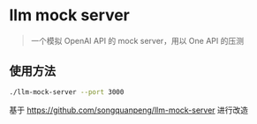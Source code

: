 # llm mock server
> 一个模拟 OpenAI API 的 mock server，用以 One API 的压测

## 使用方法
```bash
./llm-mock-server --port 3000
```

基于 https://github.com/songquanpeng/llm-mock-server 进行改造